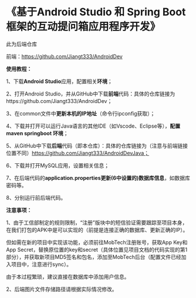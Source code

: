 # 《基于Android Studio 和 Spring Boot 框架的互动提问箱应用程序开发》

此为后端仓库

前端：https://github.com/Jiangt333/AndroidDev



**使用教程：**

1、下载**Android Studio**应用，配置相关**环境**；

2、打开Android Studio，并从GitHub中下载**前端**代码：具体的仓库链接为https://github.com/Jiangt333/AndroidDev；

3、在common文件中**更新本机的IP地址**（命令行ipconfig获取）；

4、下载并打开可以运行Java语言的其他IDE（如Vscode、Eclipse等），**配置maven springboot 环境**；

5、从GitHub中下载**后端**代码（即本仓库）：具体的仓库链接为（注意与前端链接位置不同）https://github.com/Jiangt333/AndroidDevJava；

6、下载并打开MySQL应用，设置相关信息；

7、在后端代码的**application.properties更新(6中设置的)数据库信息**，如数据库密码等。

8、分别运行前后端代码。




**注意事项：**

1、由于工信部制定的规则限制，“注册”版块中的短信验证需要跟踪至项目本身，在我们打包的APK中是可以实现的（前提是连接正确的数据库、更新正确的IP）。

但如需在新的项目中实现该功能，必须前往MobTech注册账号，获取App Key和App Secret，替换原位置的key和secret（具体位置见项目文档的代码实现的第1部分），并获取新项目MD5签名和包名，添加至MobTech后台（配置文件已经加入项目中，注意进行sync）。

由于本过程繁琐，建议直接在数据库中添加用户信息。

2、后端图片文件存储路径请根据实际情况修改。
